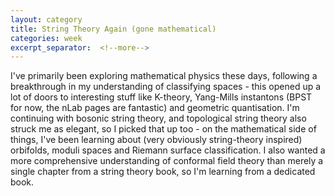 ```yaml
---
layout: category
title: String Theory Again (gone mathematical)
categories: week
excerpt_separator:  <!--more-->
---
```


I've primarily been exploring mathematical physics these days, following a breakthrough in my understanding of classifying spaces - this opened up a lot of doors to interesting stuff like K-theory, Yang-Mills instantons (BPST for now, the nLab pages are fantastic) and geometric quantisation. I'm continuing with bosonic string theory, and topological string theory also struck me as elegant, so I picked that up too - on the mathematical side of things, I've been learning about (very obviously string-theory inspired) orbifolds, moduli spaces and Riemann surface classification. I also wanted a more comprehensive understanding of conformal field theory than merely a single chapter from a string theory book, so I'm learning from a dedicated book.
